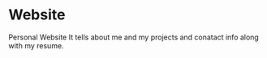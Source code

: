 # Website
Personal Website
It tells about me and my projects and conatact info along with my resume.
